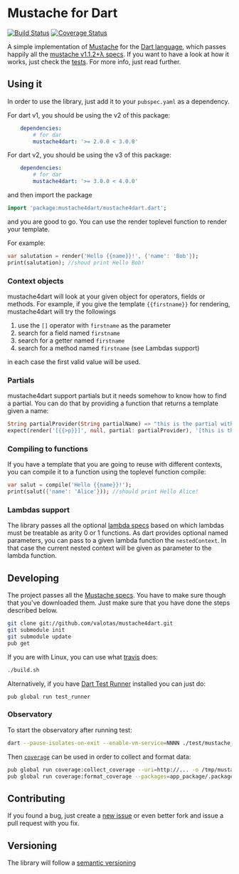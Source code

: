 # Mustache for Dart

[![Build Status](https://travis-ci.org/valotas/mustache4dart.svg?branch=master)](https://travis-ci.org/valotas/mustache4dart)
[![Coverage Status](https://coveralls.io/repos/github/valotas/mustache4dart/badge.svg?branch=master)](https://coveralls.io/github/valotas/mustache4dart?branch=master)

A simple implementation of [Mustache][mustache] for the
[Dart language][dartlang], which passes happily all the
[mustache v1.1.2+λ specs][specs]. If you want to have a look at how it works,
just check the [tests][tests]. For more info, just read further.

Using it
--------
In order to use the library, just add it to your `pubspec.yaml` as a dependency.

For dart v1, you should be using the v2 of this package:

```yaml
	dependencies:
		# for dar
		mustache4dart: '>= 2.0.0 < 3.0.0'
```

For dart v2, you should be using the v3 of this package:

```yaml
	dependencies:
		# for dar
		mustache4dart: '>= 3.0.0 < 4.0.0'
```

and then import the package

```dart
import 'package:mustache4dart/mustache4dart.dart';
```

and you are good to go. You can use the render toplevel function to render your
template.

For example:

```dart
var salutation = render('Hello {{name}}!', {'name': 'Bob'});
print(salutation); //shoud print Hello Bob!
```

### Context objects
mustache4dart will look at your given object for operators, fields or methods.
For example, if you give the template `{{firstname}}` for rendering,
mustache4dart will try the followings

1. use the `[]` operator with `firstname` as the parameter
2. search for a field named `firstname`
3. search for a getter named `firstname`
4. search for a method named `firstname` (see Lambdas support)

in each case the first valid value will be used.

### Partials
mustache4dart support partials but it needs somehow to know how to find a
partial. You can do that by providing a function that returns a template
given a name:

```dart
String partialProvider(String partialName) => "this is the partial with name: ${partialName}";
expect(render('[{{>p}}]', null, partial: partialProvider), '[this is the partial with name: p]'));
```

### Compiling to functions
If you have a template that you are going to reuse with different contexts,
you can compile it to a function using the toplevel function compile:

```dart
var salut = compile('Hello {{name}}!');
print(salut({'name': 'Alice'})); //should print Hello Alice!
```

### Lambdas support
The library passes all the optional [lambda specs][lambda_specs] based on
which lambdas must be treatable as arity 0 or 1 functions.
As dart provides optional named parameters, you can pass to a given lambda
function the `nestedContext`. In that case the current nested context will be
given as parameter to the lambda function.


Developing
----------
The project passes all the [Mustache specs][specs].  You have to make sure
though that you've downloaded them. Just make sure that you have done the
steps described below.

```sh
git clone git://github.com/valotas/mustache4dart.git
git submodule init
git submodule update
pub get
```

If you are with Linux, you can use what [travis][travis] does:

```sh
./build.sh
```

Alternatively, if you have [Dart Test Runner][testrunner] installed you can
just do:

```
pub global run test_runner
```

### Observatory

To start the observatory after running test:

```sh
dart --pause-isolates-on-exit --enable-vm-service=NNNN ./test/mustache_all.dart
```

Then [`coverage`][coverage] can be used in order to collect and format data:

```sh
pub global run coverage:collect_coverage --uri=http://... -o /tmp/mustache4dart.coverage.json --resume-isolates
pub global run coverage:format_coverage --packages=app_package/.packages -i /tmp/mustache4dart.coverage.json
```

Contributing
------------
If you found a bug, just create a [new issue][new_issue] or even better fork
and issue a pull request with you fix.

Versioning
----------
The library will follow a [semantic versioning][semver]

[mustache]: http://mustache.github.com/
[dartlang]: https://www.dartlang.org/
[tests]: http://github.com/valotas/mustache4dart/blob/master/test/mustache_tests.dart
[specs]: http://github.com/mustache/spec
[lambda_specs]: https://github.com/mustache/spec/blob/master/specs/~lambdas.yml
[new_issue]: https://github.com/valotas/mustache4dart/issues/new
[semver]: http://semver.org/
[testrunner]: https://pub.dartlang.org/packages/test_runner
[travis]: https://travis-ci.org/valotas/mustache4dart
[coverage]: https://pub.dartlang.org/packages/coverage
